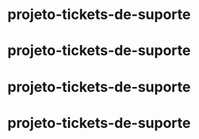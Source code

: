 # projeto-tickets-de-suporte
# projeto-tickets-de-suporte
# projeto-tickets-de-suporte
# projeto-tickets-de-suporte
